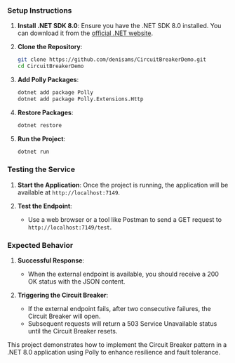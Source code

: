 ### Setup Instructions

1. **Install .NET SDK 8.0**: Ensure you have the .NET SDK 8.0 installed. You can download it from the [official .NET website](https://dotnet.microsoft.com/download).

2. **Clone the Repository**:
    ```bash
    git clone https://github.com/denisams/CircuitBreakerDemo.git
    cd CircuitBreakerDemo
    ```

3. **Add Polly Packages**:
    ```bash
    dotnet add package Polly
    dotnet add package Polly.Extensions.Http
    ```

4. **Restore Packages**:
    ```bash
    dotnet restore
    ```

5. **Run the Project**:
    ```bash
    dotnet run
    ```

### Testing the Service

1. **Start the Application**: Once the project is running, the application will be available at `http://localhost:7149`.

2. **Test the Endpoint**:
    - Use a web browser or a tool like Postman to send a GET request to `http://localhost:7149/test`.

### Expected Behavior

1. **Successful Response**:
    - When the external endpoint is available, you should receive a 200 OK status with the JSON content.

2. **Triggering the Circuit Breaker**:
    - If the external endpoint fails, after two consecutive failures, the Circuit Breaker will open.
    - Subsequent requests will return a 503 Service Unavailable status until the Circuit Breaker resets.

This project demonstrates how to implement the Circuit Breaker pattern in a .NET 8.0 application using Polly to enhance resilience and fault tolerance.
